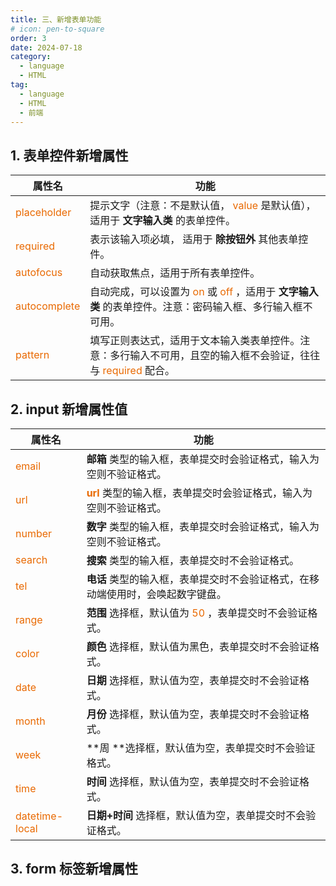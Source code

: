 ```yaml
---
title: 三、新增表单功能
# icon: pen-to-square
order: 3
date: 2024-07-18
category:
  - language
  - HTML
tag:
  - language
  - HTML
  - 前端
---
```


## 1. 表单控件新增属性

| 属性名                                            | 功能                                                         |
| ------------------------------------------------- | ------------------------------------------------------------ |
| <span style="color: #e96900;">placeholder</span>  | 提示文字（注意：不是默认值， <span style="color: #e96900;">value</span> 是默认值），适用于 **文字输入类** 的表单控件。 |
| <span style="color: #e96900;">required</span>     | 表示该输入项必填， 适用于 **除按钮外** 其他表单控件。        |
| <span style="color: #e96900;">autofocus</span>    | 自动获取焦点，适用于所有表单控件。                           |
| <span style="color: #e96900;">autocomplete</span> | 自动完成，可以设置为 <span style="color: #e96900;">on</span> 或 <span style="color: #e96900;">off</span> ，适用于 **文字输入类** 的表单控件。注意：密码输入框、多行输入框不可用。 |
| <span style="color: #e96900;">pattern</span>      | 填写正则表达式，适用于文本输入类表单控件。注意：多行输入不可用，且空的输入框不会验证，往往与 <span style="color: #e96900;">required</span> 配合。 |

## 2. input 新增属性值

| 属性名                                              | 功能                                                         |
| --------------------------------------------------- | ------------------------------------------------------------ |
| <span style="color: #e96900;">email</span>          | **邮箱** 类型的输入框，表单提交时会验证格式，输入为空则不验证格式。 |
| <span style="color: #e96900;">url</span>            | **<span style="color: #e96900;">url</span>** 类型的输入框，表单提交时会验证格式，输入为空则不验证格式。 |
| <span style="color: #e96900;">number</span>         | **数字** 类型的输入框，表单提交时会验证格式，输入为空则不验证格式。 |
| <span style="color: #e96900;">search</span>         | **搜索** 类型的输入框，表单提交时不会验证格式。              |
| <span style="color: #e96900;">tel</span>            | **电话** 类型的输入框，表单提交时不会验证格式，在移动端使用时，会唤起数字键盘。 |
| <span style="color: #e96900;">range</span>          | **范围** 选择框，默认值为 <span style="color: #e96900;">50</span> ，表单提交时不会验证格式。 |
| <span style="color: #e96900;">color</span>          | **颜色** 选择框，默认值为黑色，表单提交时不会验证格式。      |
| <span style="color: #e96900;">date</span>           | **日期** 选择框，默认值为空，表单提交时不会验证格式。        |
| <span style="color: #e96900;">month</span>          | **月份** 选择框，默认值为空，表单提交时不会验证格式。        |
| <span style="color: #e96900;">week</span>           | **周 **选择框，默认值为空，表单提交时不会验证格式。          |
| <span style="color: #e96900;">time</span>           | **时间** 选择框，默认值为空，表单提交时不会验证格式。        |
| <span style="color: #e96900;">datetime-local</span> | **日期+时间** 选择框，默认值为空，表单提交时不会验证格式。   |

## 3. form 标签新增属性